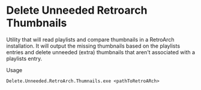 # Delete Unneeded Retroarch Thumbnails
Utility that will read playlists and compare thumbnails in a RetroArch installation. It will output the missing thumbnails based on the playlists entries and delete unneeded (extra) thumbnails that aren't associated with a playlists entry.

Usage
```
Delete.Unneeded.RetroArch.Thumnails.exe <pathToRetroARch>
```
